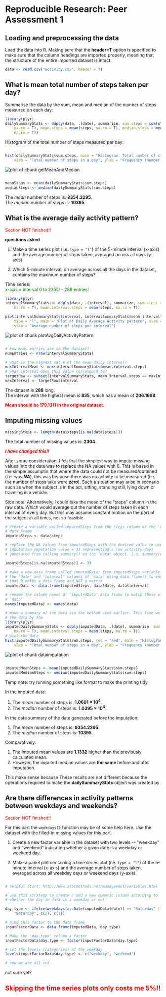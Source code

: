 # Reproducible Research: Peer Assessment 1


## Loading and preprocessing the data

Load the data into R. Making sure that the **header=T** option is specified to make sure that the column headings are imported properly, meaning that the structure of the entire imported dataset is intact.


```r
data <- read.csv("activity.csv", header = T)
```




## What is mean total number of steps taken per day?

<explain how you made the histogram>

Summarise the data by the sum, mean and median of the number of steps measured on each day: 


```r
library(plyr)
dailySummaryStats <- ddply(data, .(date), summarize, sum.steps = sum(steps, 
    na.rm = T), mean.steps = mean(steps, na.rm = T), median.steps = median(steps, 
    na.rm = T))
```



Histogram of the total number of steps measured per day:

```r

hist(dailySummaryStats$sum.steps, main = "Histogram: Total number of steps per day", 
    xlab = "Total number of steps in a day", ylab = "Frequency (number of days)")
```

![plot of chunk getMeanAndMedian](figure/getMeanAndMedian.png) 

```r

meanSteps <- mean(dailySummaryStats$sum.steps)
medianSteps <- median(dailySummaryStats$sum.steps)
```


The _mean_ number of steps is: **9354.2295**.  
The _median_ number of steps is: **10395**.


## What is the average daily activity pattern?

<span style="color:red" >Section NOT finished!!<span>

**questions asked**
1. Make a time series plot (i.e. `type = "l"`) of the 5-minute interval (x-axis) and the average number of steps taken, averaged across all days (y-axis)

2. Which 5-minute interval, on average across all the days in the dataset, contains the maximum number of steps?


Time series:  
<span style="color:green" >x-axis = interval 0 to 2355! - 288 entries!<span>



```r
library(plyr)
intervalSummaryStats <- ddply(data, .(interval), summarize, sum.steps = sum(steps, 
    na.rm = T), mean.interval.steps = mean(steps, na.rm = T))

plot(intervalSummaryStats$interval, intervalSummaryStats$mean.interval.steps, 
    type = "l", main = "Plot of Daily Average Activity pattern", xlab = "Daily interval", 
    ylab = "Average number of steps per interval")
```

![plot of chunk plotAvgDailyActivityPattern](figure/plotAvgDailyActivityPattern.png) 

```r

# how many entries are in the dataset?
numEntries <- nrow(intervalSummaryStats)

# what is the highest value of the mean daily interval?
maxIntervalMean <- max(intervalSummaryStats$mean.interval.steps)
# what interval does this value correspond to?
targetRow <- subset(intervalSummaryStats, mean.interval.steps == maxIntervalMean)
maxInterval <- targetRow$interval
```


The dataset is **288** long.  
The interval with the highest mean is **835**, which has a mean of **206.1698**.  

**<span style="color:red">Mean should be 179.1311 in the original dataset.</span>**


## Imputing missing values


```r
missingSteps <- length(data$steps[is.na(data$steps)])
```


The total number of missing values is: **2304**.

***<span style="color:red">I have changed this!!</span>*** 

After some consideration, I felt that the simplest way to impute missing values into the data was to replace the NA values with 0. This is based in the simple assumptin that where the data could not be measured/obtained (i.e. was ***NA***), this was because there was no activity to be measured (i.e. the number of steps take were ***zero***). Such a situation may arise in scenario such as when the subject is in the act, sitting, standing still, lying down or traveling in a vehicle. 

Side note: Alternatively, I could take the mean of the "steps" column in the raw data. Which would average out the number of steps taken in each interval of every day. But this may assume constant motion on the part of the subject at all times, not so feasible.



```r
# Create a variable called imputedSteps from the steps column of the 'data'
# data frame
imputedSteps <- data$steps

# replace the NA values from imputedSteps with the desired value to use for
# imputation imputation value = 33 representing a low activity day)
# generated from calling summary() on the 'data' object. i.e. summary(data).

imputedSteps[is.na(imputedSteps)] <- 33

# make a new data frame called imputedData: from imputedSteps variable and
# the 'date' and 'interval' columns of 'data' using data.frame() to ensure
# that R makes a data frame and NOT a matrix
imputedData <- data.frame(imputedSteps, data$date, data$interval)

# rename the column names of 'imputedData' data frame to match those of
# 'data'
names(imputedData) <- names(data)

# make a summary of the data via the method used earlier. This time we split
# the data by the
library(plyr)
imputedDailySummaryStats <- ddply(imputedData, .(date), summarize, sum.steps = sum(steps, 
    na.rm = T), mean.interval.steps = mean(steps, na.rm = T))
# plot the data
hist(imputedDailySummaryStats$sum.steps, col = "red", main = "Histogram: Total number of steps per day", 
    xlab = "Total number of steps in a day", ylab = "Frequency (number of days)")
```

![plot of chunk dataimputation](figure/dataimputation.png) 

```r

imputedMeanSteps <- mean(imputedDailySummaryStats$sum.steps)
imputedMedianSteps <- median(imputedDailySummaryStats$sum.steps)
```

Temp note: try running something like format to make the printing tidy

In the imputed data:  
1. The _mean_ number of steps is: **1.0601 &times; 10<sup>4</sup>**.  
2. The _median_ number of steps is: **1.0395 &times; 10<sup>4</sup>**.  

In the data summary of the date generated before the imputation:  
1. The _mean_ number of steps is: **9354.2295**.  
2. The _median_ number of steps is: **10395**.  

Comparatively:  
1. The imputed mean values are **1.1332** higher than the previously calculated mean.  
2. However, the imputed median values are **the same** before and after imputation.  

This make sense because These results are not different because the operations required to make the **dailySummaryStats** object was created by 

## Are there differences in activity patterns between weekdays and weekends?

<span style="color:red" >Section NOT finished!!<span>

For this part the `weekdays()` function may be of some help here. Use
the dataset with the filled-in missing values for this part.

1. Create a new factor variable in the dataset with two levels -- "weekday" and "weekend" indicating whether a given date is a weekday or weekend day.

1. Make a panel plot containing a time series plot (i.e. `type = "l"`) of the 5-minute interval (x-axis) and the average number of steps taken, averaged across all weekday days or weekend days (y-axis). 



```r

# helpful start: http://www.statmethods.net/management/variables.html

# use this strategy to create / add a new numeric column according to
# whether the day in data is a weekday or not

day.type <- ifelse(weekdays(as.Date(imputedData$date)) == "Saturday" | weekdays(as.Date(imputedData$date)) == 
    "Saturday", c(2), c(1))

# bind this factor to the data frame
inputFactorData <- data.frame(imputedData, day.type)

# Make the 'day.type' column a factor
inputFactorData$day.type <- factor(inputFactorData$day.type)

# set the levels (categories) of the weekday
levels(inputFactorData$day.type) <- c("weekday", "weekend")

# now we are all set
```


not sure yet?

## <span style="color:red" >Skipping the time series plots only costs me 5%!!<span>
